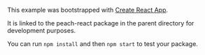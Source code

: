 This example was bootstrapped with [Create React App](https://github.com/facebook/create-react-app).

It is linked to the peach-react package in the parent directory for development purposes.

You can run `npm install` and then `npm start` to test your package.
